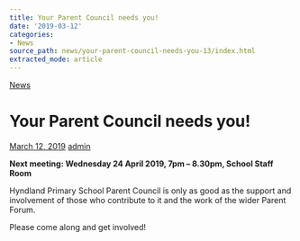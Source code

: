 ```yaml
---
title: Your Parent Council needs you!
date: '2019-03-12'
categories:
- News
source_path: news/your-parent-council-needs-you-13/index.html
extracted_mode: article
---
```

[News](/news/)

# Your Parent Council needs you!

[March 12, 2019](/news/your-parent-council-needs-you-13/) [admin](author/admin/)

**Next meeting: Wednesday 24 April 2019, 7pm – 8.30pm, School Staff Room**

Hyndland Primary School Parent Council is only as good as the support and involvement of those who contribute to it and the work of the wider Parent Forum.

Please come along and get involved!
